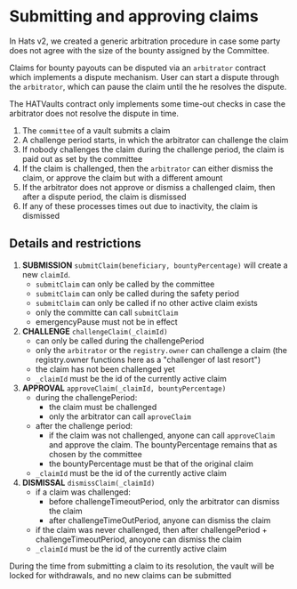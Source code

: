 # Submitting and approving claims

In Hats v2, we created a generic arbitration procedure in case some party does not agree with the size of the bounty assigned by the Committee.

Claims for bounty payouts can be disputed via an `arbitrator` contract which implements a dispute mechanism. User can start a dispute through the `arbitrator`, which can pause the claim until the he resolves the dispute. 

The HATVaults contract only implements some time-out checks in case the arbitrator does not resolve the dispute in time.

1. The `committee` of a vault submits a claim 
2. A challenge period starts,  in which the arbitrator can challenge the claim
3. If nobody challenges the claim during the challenge period, the claim is paid out as set by the committee
4. If the claim is challenged, then the `arbitrator` can either dismiss the claim, or approve the claim but with a different amount
5. If the arbitrator does not approve or dismiss a challenged claim, then after a dispute period, the claim is dismissed
6. If any of these processes times out due to inactivity, the claim is dismissed


## Details and restrictions

1. **SUBMISSION** 
  `submitClaim(beneficiary, bountyPercentage)` will create a new `claimId`.
   - `submitClaim` can only be called by the committee
   - `submitClaim` can only be called during the safety period
   - `submitClaim` can only be called if no other active claim exists
   - only the committe can call `submitClaim`
   - emergencyPause must not be in effect
1. **CHALLENGE** `challengeClaim(_claimId)` 
   - can only be called during the challengePeriod
   - only the  `arbitrator` or the `registry.owner` can challenge a claim (the registry.owner functions here as a "challenger of last resort")
   - the claim has not been challenged yet
   - `_claimId` must be the id of the currently active claim
1. **APPROVAL** `approveClaim(_claimId, bountyPercentage)`
   - during the challengePeriod:
     - the claim must be challenged
     - only the arbitrator can call `aproveClaim`
   - after the challenge period:
     - if the claim was not challenged, anyone can call `approveClaim` and approve the claim. The bountyPercentage remains that as chosen by the committee
     - the bountyPercentage must be that of the original claim
   - `_claimId` must be the id of the currently active claim
1. **DISMISSAL** `dismissClaim(_claimId)`
   -  if a claim was challenged:
      - before challengeTimeoutPeriod, only the arbitrator can dismiss the claim
      - after challengeTimeOutPeriod, anyone can dismiss the claim
    - if the claim was never challenged, then after challengePeriod + challengeTimeoutPeriod, anoyone can dismiss the claim
   - `_claimId` must be the id of the currently active claim

During the time from submitting a claim to its resolution, the vault will be locked for withdrawals, and no new claims can be submitted
